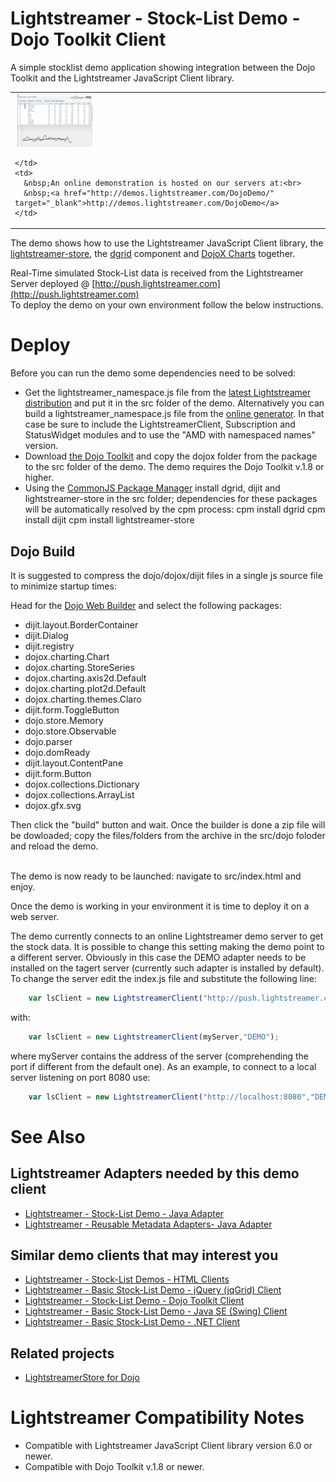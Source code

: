 # Lightstreamer - Stock-List Demo - Dojo Toolkit Client #

A simple stocklist demo application showing integration between the Dojo Toolkit and the Lightstreamer JavaScript Client library.

<table>
  <tr>
    <td style="text-align: left">
      &nbsp;<a href="http://demos.lightstreamer.com/DojoDemo/" target="_blank"><img src="screen_dojo.png"></a>&nbsp;
      
    </td>
    <td>
      &nbsp;An online demonstration is hosted on our servers at:<br>
      &nbsp;<a href="http://demos.lightstreamer.com/DojoDemo/" target="_blank">http://demos.lightstreamer.com/DojoDemo</a>
    </td>
  </tr>
</table>

The demo shows how to use the Lightstreamer JavaScript Client library, the [lightstreamer-store](https://github.com/Weswit/dojo-lightstreamer-store), the [dgrid](https://github.com/SitePen/dgrid) component and [DojoX Charts](https://github.com/dojo/dojox) together.<br>

Real-Time simulated Stock-List data is received from the Lightstreamer Server deployed @ [http://push.lightstreamer.com](http://push.lightstreamer.com)<br>
To deploy the demo on your own environment follow the below instructions.

# Deploy #

Before you can run the demo some dependencies need to be solved:

-  Get the lightstreamer_namespace.js file from the [latest Lightstreamer distribution](http://www.lightstreamer.com/download) and put it in the src folder of the demo. Alternatively you can build a lightstreamer_namespace.js file from the 
   [online generator](http://www.lightstreamer.com/distros/Lightstreamer_Allegro-Presto-Vivace_5_1_1_Colosseo_20130305/Lightstreamer/DOCS-SDKs/sdk_client_javascript/tools/generator.html).
   In that case be sure to include the LightstreamerClient, Subscription and StatusWidget modules and to use the "AMD with namespaced names" version.
-  Download [the Dojo Toolkit](http://download.dojotoolkit.org) and copy the dojox folder from the package to the src folder of the demo. The demo requires the Dojo Toolkit v.1.8 or higher.
-  Using the [CommonJS Package Manager](https://github.com/kriszyp/cpm) install dgrid, dijit and lightstreamer-store in the src folder;
   dependencies for these packages will be automatically resolved by the cpm process:
        cpm install dgrid
        cpm install dijit
        cpm install lightstreamer-store

## Dojo Build ##

It is suggested to compress the dojo/dojox/dijit files in a single js source file to minimize startup times:

Head for the [Dojo Web Builder](http://build.dojotoolkit.org/) and select the following packages:

-  dijit.layout.BorderContainer
-  dijit.Dialog
-  dijit.registry
-  dojox.charting.Chart
-  dojox.charting.StoreSeries
-  dojox.charting.axis2d.Default
-  dojox.charting.plot2d.Default
-  dojox.charting.themes.Claro
-  dijit.form.ToggleButton
-  dojo.store.Memory
-  dojo.store.Observable
-  dojo.parser
-  dojo.domReady
-  dijit.layout.ContentPane
-  dijit.form.Button
-  dojox.collections.Dictionary
-  dojox.collections.ArrayList
-  dojox.gfx.svg

Then click the "build" button and wait. Once the builder is done a zip file will be dowloaded; copy the files/folders from the archive in the src/dojo foloder and reload the demo. <br>
<br>

The demo is now ready to be launched: navigate to src/index.html and enjoy.<br>

Once the demo is working in your environment it is time to deploy it on a web server. 

The demo currently connects to an online Lightstreamer demo server to get the stock data. It is possible to change this setting making the demo point to a different server. Obviously in this 
case the DEMO adapter needs to be installed on the tagert server (currently such adapter is installed by default).
To change the server edit the index.js file and substitute the following line:

```js
    var lsClient = new LightstreamerClient("http://push.lightstreamer.com","DEMO");
```

with:

```js
    var lsClient = new LightstreamerClient(myServer,"DEMO");
```

where myServer contains the address of the server (comprehending the port if different from the default one).
As an example, to connect to a local server listening on port 8080 use:

```js
    var lsClient = new LightstreamerClient("http://localhost:8080","DEMO");
```    

# See Also #

## Lightstreamer Adapters needed by this demo client ##

* [Lightstreamer - Stock-List Demo - Java Adapter](https://github.com/Weswit/Lightstreamer-example-Stocklist-adapter-java)
* [Lightstreamer - Reusable Metadata Adapters- Java Adapter](https://github.com/Weswit/Lightstreamer-example-ReusableMetadata-adapter-java)

## Similar demo clients that may interest you ##

* [Lightstreamer - Stock-List Demos - HTML Clients](https://github.com/Weswit/Lightstreamer-example-Stocklist-client-javascript)
* [Lightstreamer - Basic Stock-List Demo - jQuery (jqGrid) Client](https://github.com/Weswit/Lightstreamer-example-StockList-client-jquery)
* [Lightstreamer - Stock-List Demo - Dojo Toolkit Client](https://github.com/Weswit/Lightstreamer-example-StockList-client-dojo)
* [Lightstreamer - Basic Stock-List Demo - Java SE (Swing) Client](https://github.com/Weswit/Lightstreamer-example-StockList-client-java)
* [Lightstreamer - Basic Stock-List Demo - .NET Client](https://github.com/Weswit/Lightstreamer-example-StockList-client-dotnet)

## Related projects ##

* [LightstreamerStore for Dojo](https://github.com/Weswit/dojo-lightstreamer-store)

# Lightstreamer Compatibility Notes #

* Compatible with Lightstreamer JavaScript Client library version 6.0 or newer.
* Compatible with Dojo Toolkit v.1.8 or newer.
